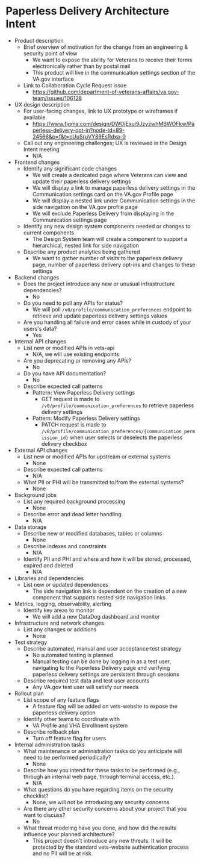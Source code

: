 # Paperless Delivery Architecture Intent

- Product description
  - Brief overview of motivation for the change from an engineering & security point of view
    - We want to expose the ability for Veterans to receive their forms electronically rather than by postal mail
    - This product will live in the communication settings section of the VA.gov interface
  - Link to Collaboration Cycle Request issue
    - https://github.com/department-of-veterans-affairs/va.gov-team/issues/106128
- UX design description
  - For user-facing changes, link to UX prototype or wireframes if available
    - https://www.figma.com/design/DWOjExui9JzyzwhMBWOFkw/Paperless-delivery-opt-in?node-id=89-24566&p=f&t=cUuSruVY89EsRdxa-0
  - Call out any engineering challenges; UX is reviewed in the Design Intent meeting
    - N/A
- Frontend changes
  - Identify any significant code changes
    - We will create a dedicated page where Veterans can view and update their paperless delivery settings
    - We will display a link to manage paperless delivery settings in the Communication settings card on the VA.gov Profile page
    - We will display a nested link under Communication settings in the side navigation on the VA.gov profile page
    - We will exclude Paperless Delivery from displaying in the Communication settings page
  - Identify any new design system components needed or changes to current components
    - The Design System team will create a component to support a hierarchical, nested link for side navigation
  - Describe any product analytics being gathered
    - We want to gather number of visits to the paperless delivery page, number of paperless delivery opt-ins and changes to these settings
- Backend changes
  - Does the project introduce any new or unusual infrastructure dependencies?
    - No
  - Do you need to poll any APIs for status?
    - We will poll `/v0/profile/communication_preferences` endpoint to retrieve and update paperless delivery settings values
  - Are you handling all failure and error cases while in custody of your users's data?
    - Yes
- Internal API changes
  - List new or modified APIs in vets-api
    - N/A, we will use existing endpoints
  - Are you deprecating or removing any APIs?
    - No
  - Do you have API documentation?
    - No
  - Describe expected call patterns
    - Pattern: View Paperless Delivery settings
      - GET request is made to `/v0/profile/communication_preferences` to retrieve paperless delivery settings
    - Pattern: Modify Paperless Delivery settings
      - PATCH request is made to `/v0/profile/communication_preferences/{communication_permission_id}` when user selects or deselects the paperless delivery checkbox
- External API changes
  - List new or modified APIs for upstream or external systems
    - None
  - Describe expected call patterns
    - N/A
  - What PII or PHI will be transmitted to/from the external systems?
    - None
- Background jobs
  - List any required background processing
    - None
  - Describe error and dead letter handling
    - N/A
- Data storage
  - Describe new or modified databases, tables or columns
    - None
  - Describe indexes and constraints
    - N/A
  - Identify PII and PHI and where and how it will be stored, processed, expired and deleted
    - N/A
- Libraries and dependencies
  - List new or updated dependences
    - The side navigation link is dependent on the creation of a new component that supports nested side navigation links
- Metrics, logging, observability, alerting
  - Identify key areas to monitor
    - We will add a new DataDog dashboard and monitor
- Infrastructure and network changes
  - List any changes or additions
    - None
- Test strategy
  - Describe automated, manual and user acceptance test strategy
    - No automated testing is planned
    - Manual testing can be done by logging in as a test user, navigating to the Paperless Delivery page and verifying paperless delivery settings are persistent through sessions
  - Describe required test data and test user accounts
    - Any VA.gov test user will satisfy our needs
- Rollout plan
  - List scope of any feature flags
    - A feature flag will be added on vets-website to expose the paperless delivery option
  - Identify other teams to coordinate with
    - VA Profile and VHA Enrollment system
  - Describe rollback plan
    - Turn off feature flag for users
- Internal administration tasks
  - What maintenance or administration tasks do you anticipate will need to be performed periodically?
    - None
  - Describe how you intend for these tasks to be performed (e.g., through an internal web page, through terminal access, etc.).
    - N/A
  - What questions do you have regarding items on the security checklist?
    - None, we will not be introducing any security concerns
  - Are there any other security concerns about your project that you want to discuss?
    - No
  - What threat modeling have you done, and how did the results influence your planned architecture?
    - This project doesn't introduce any new threats. It will be protected by
      the standard vets-website authentication process and no PII will be at risk.
